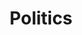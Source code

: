 ---
layout: category-archive
title: Politics
permalink: /category/politics/
pagination: 
  enabled: true
  category: politics
  permalink: /:num/
---